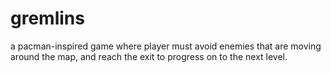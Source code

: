 # gremlins
a pacman-inspired game where player must avoid enemies that are moving around the map, and reach the exit to progress on to the next level. 
